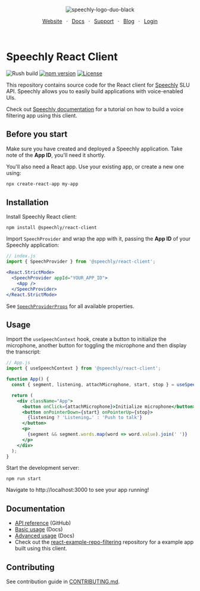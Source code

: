 <div align="center" markdown="1">
<br/>

![speechly-logo-duo-black](https://user-images.githubusercontent.com/2579244/193574443-130d16d6-76f1-4401-90f2-0ed753b39bc0.svg)

[Website](https://www.speechly.com/)
&ensp;&middot;&ensp;
[Docs](https://docs.speechly.com/)
&ensp;&middot;&ensp;
[Support](https://github.com/speechly/speechly/discussions)
&ensp;&middot;&ensp;
[Blog](https://www.speechly.com/blog/)
&ensp;&middot;&ensp;
[Login](https://api.speechly.com/dashboard/)

<br/>
</div>

# Speechly React Client

![Rush build](https://github.com/speechly/speechly/actions/workflows/build.yaml/badge.svg)
[![npm version](https://badge.fury.io/js/%40speechly%2Freact-client.svg)](https://badge.fury.io/js/%40speechly%2Freact-client)
[![License](http://img.shields.io/:license-mit-blue.svg)](LICENSE)

This repository contains source code for the React client for [Speechly](https://www.speechly.com/?utm_source=github&utm_medium=react-client&utm_campaign=text) SLU API. Speechly allows you to easily build applications with voice-enabled UIs.

Check out [Speechly documentation](https://docs.speechly.com//client-libraries/react-client/?utm_source=github&utm_medium=react-client&utm_campaign=text) for a tutorial on how to build a voice filtering app using this client.

## Before you start

Make sure you have created and deployed a Speechly application. Take note of the **App ID**, you'll need it shortly.

You'll also need a React app. Use your existing app, or create a new one using:

```bash
npx create-react-app my-app
```

## Installation

Install Speechly React client:

```
npm install @speechly/react-client
```

Import `SpeechProvider` and wrap the app with it, passing the **App ID** of your Speechly application:

```jsx
// index.js
import { SpeechProvider } from '@speechly/react-client';

<React.StrictMode>
  <SpeechProvider appId="YOUR_APP_ID">
    <App />
  </SpeechProvider>
</React.StrictMode>
```

See [`SpeechProviderProps`](https://github.com/speechly/speechly/blob/main/libraries/react-client/docs/interfaces/context.SpeechProviderProps.md) for all available properties.

## Usage

Import the `useSpeechContext` hook, create a button to initialize the microphone, another button for toggling the microphone and then display the transcript:

```jsx
// App.js
import { useSpeechContext } from '@speechly/react-client';

function App() {
  const { segment, listening, attachMicrophone, start, stop } = useSpeechContext();

  return (
    <div className="App">
      <button onClick={attachMicrophone}>Initialize microphone</button>
      <button onPointerDown={start} onPointerUp={stop}>
        {listening ? 'Listening…' : 'Push to talk'}
      </button>
      <p>
        {segment && segment.words.map(word => word.value).join(' ')}
      </p>
    </div>
  );
}
```

Start the development server:

```
npm run start
```

Navigate to http://localhost:3000 to see your app running!

## Documentation

- [API reference](https://github.com/speechly/speechly/blob/main/libraries/react-client/docs/classes/context.SpeechProvider.md) (GitHub)
- [Basic usage](https://docs.speechly.com/client-libraries/usage/?platform=React) (Docs)
- [Advanced usage](https://docs.speechly.com/client-libraries/using-react-client/) (Docs)
- Check out the [react-example-repo-filtering](https://github.com/speechly/react-example-repo-filtering) repository for a example app built using this client.

## Contributing

See contribution guide in [CONTRIBUTING.md](https://github.com/speechly/speechly/blob/main/CONTRIBUTING.md).

